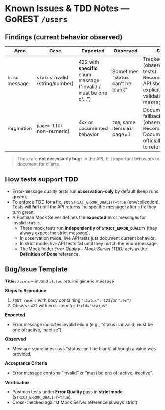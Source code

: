 # Known Issues & TDD Notes — GoREST `/users`

## Findings (current behavior observed)
| Area          | Case                                  | Expected                                                           | Observed                              | Status |
|---------------|---------------------------------------|--------------------------------------------------------------------|---------------------------------------|--------|
| Error message | `status` invalid (string/number)      | 422 with **specific** enum message (“invalid / must be one of…”)   | Sometimes “status can’t be blank”     | Tracked (observation tests). Recommendation: API should return explicit enum validation message. |
| Pagination    | `page=-1` (or non-numeric)            | 4xx or documented behavior                                         | `200`, same items as page=1           | Documented fallback (observed). Recommendation: Document officially or adjust to return error. |

> These are **not necessarily bugs** in the API, but important behaviors to document for clients.

## How tests support TDD
- Error-message quality tests run **observation-only** by default (keep runs green).  
- To enforce TDD for a fix, set `STRICT_ERROR_QUALITY=true` (env/collection). Tests will **fail** until the API returns the specific message; after a fix they turn green.
- A Postman Mock Server defines the **expected** error messages for invalid `status`.  
  - These mock tests run **independently of `STRICT_ERROR_QUALITY`** (they always expect the strict message).  
  - In observation mode: live API tests just document current behavior.  
  - In strict mode: live API tests fail until they match the enum message.  
  - The Mock folder *Error Quality – Mock Server (TDD)* acts as the **Definition of Done** reference.

## Bug/Issue Template
**Title:** `/users` – invalid `status` returns generic message

**Steps to Reproduce**
1. `POST /users` with body containing `"status": 123` *(or `"abc"`)*  
2. Observe `422` with error item for `field="status"`

**Expected**
- Error message indicates invalid enum (e.g., “status is invalid; must be one of: active, inactive”).

**Observed**
- Message sometimes says “status can’t be blank” although a value was provided.

**Acceptance Criteria**
- Error message contains “invalid” or “must be one of: active, inactive”.

**Verification**
- Postman tests under **Error Quality** pass in **strict mode** (`STRICT_ERROR_QUALITY=true`).  
- Cross-checked against Mock Server reference (always strict).

